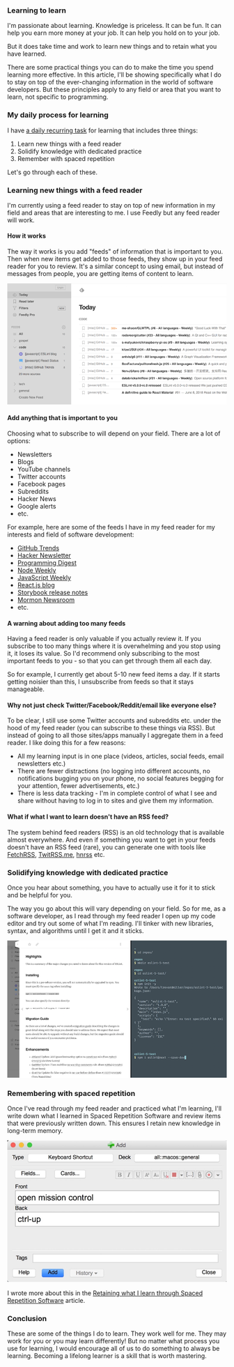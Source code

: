 ### Learning to learn

I'm passionate about learning. Knowledge is priceless. It can be fun. It can help you earn more money at your job. It can help you hold on to your job.

But it does take time and work to learn new things and to retain what you have learned.

There are some practical things you can do to make the time you spend learning more effective. In this article, I'll be showing specifically what I do to stay on top of the ever-changing information in the world of software developers. But these principles apply to any field or area that you want to learn, not specific to programming.

### My daily process for learning

I have [a daily recurring task](/blog/task-list) for learning that includes three things:

1.  Learn new things with a feed reader
2.  Solidify knowledge with dedicated practice
3.  Remember with spaced repetition

Let's go through each of these.

### Learning new things with a feed reader

I'm currently using a feed reader to stay on top of new information in my field and areas that are interesting to me. I use Feedly but any feed reader will work.

#### How it works

The way it works is you add "feeds" of information that is important to you. Then when new items get added to those feeds, they show up in your feed reader for you to review. It's a similar concept to using email, but instead of messages from people, you are getting items of content to learn.

![A screenshot of my feed reader (Feedly)](/static/feed-reader.png)

#### Add anything that is important to you

Choosing what to subscribe to will depend on your field. There are a lot of options:

* Newsletters
* Blogs
* YouTube channels
* Twitter accounts
* Facebook pages
* Subreddits
* Hacker News
* Google alerts
* etc.

For example, here are some of the feeds I have in my feed reader for my interests and field of software development:

* [GitHub Trends](http://github-trends.ryotarai.info/rss/github_trends_all_weekly.rss)
* [Hacker Newsletter](https://us1.campaign-archive.com/feed?u=faa8eb4ef3a111cef92c4f3d4&id=e505c88a2e)
* [Programming Digest](https://programmingdigest.net)
* [Node Weekly](https://nodeweekly.com)
* [JavaScript Weekly](https://javascriptweekly.com)
* [React.js blog](https://reactjs.org)
* [Storybook release notes](https://github.com/storybooks/storybook/releases)
* [Mormon Newsroom](https://www.mormonnewsroom.org)
* etc.

#### A warning about adding too many feeds

Having a feed reader is only valuable if you actually review it. If you subscribe to too many things where it is overwhelming and you stop using it, it loses its value. So I'd recommend only subscribing to the most important feeds to you - so that you can get through them all each day.

So for example, I currently get about 5-10 new feed items a day. If it starts getting noisier than this, I unsubscribe from feeds so that it stays manageable.

#### Why not just check Twitter/Facebook/Reddit/email like everyone else?

To be clear, I still use some Twitter accounts and subreddits etc. under the hood of my feed reader (you can subscribe to these things via RSS). But instead of going to all those sites/apps manually I aggregate them in a feed reader. I like doing this for a few reasons:

* All my learning input is in one place (videos, articles, social feeds, email newsletters etc.)
* There are fewer distractions (no logging into different accounts, no notifications bugging you on your phone, no social features begging for your attention, fewer advertisements, etc.)
* There is less data tracking - I'm in complete control of what I see and share without having to log in to sites and give them my information.

#### What if what I want to learn doesn't have an RSS feed?

The system behind feed readers (RSS) is an old technology that is available almost everywhere. And even if something you want to get in your feeds doesn't have an RSS feed (rare), you can generate one with tools like [FetchRSS](https://fetchrss.com/), [TwitRSS.me](https://twitrss.me/), [hnrss](http://edavis.github.io/hnrss/) etc.

### Solidifying knowledge with dedicated practice

Once you hear about something, you have to actually use it for it to stick and be helpful for you.

The way you go about this will vary depending on your field. So for me, as a software developer, as I read through my feed reader I open up my code editor and try out some of what I'm reading. I'll tinker with new libraries, syntax, and algorithms until I get it and it sticks.

![Practicing some code from Feedly](/static/feed-reader-practice.png)

### Remembering with spaced repetition

Once I've read through my feed reader and practiced what I'm learning, I'll write down what I learned in Spaced Repetition Software and review items that were previously written down. This ensures I retain new knowledge in long-term memory.

![Writing down what I learn in Anki](/static/anki-card-creation.jpg)

I wrote more about this in the [Retaining what I learn through Spaced Repetition Software](/blog/spaced-repetition-software) article.

### Conclusion

These are some of the things I do to learn. They work well for me. They may work for you or you may learn differently! But no matter what process you use for learning, I would encourage all of us to do something to always be learning. Becoming a lifelong learner is a skill that is worth mastering.
